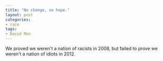 ```yaml
---
title: "No change, no hope."
layout: post
categories:
- race
tags:
- David Mon
---
```


We proved we weren't a nation of racists in 2008, but failed to prove we weren't a nation of idiots in 2012.
